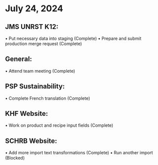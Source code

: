 # July 24, 2024

## JMS UNRST K12:
• Put necessary data into staging (Complete)
• Prepare and submit production merge request (Complete)

## General:
• Attend team meeting (Complete)

## PSP Sustainability:
• Complete French translation (Complete)

## KHF Website:
• Work on product and recipe input fields (Complete)

## SCHRB Website:
• Add more import text transformations (Complete)
• Run another import (Blocked)

